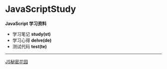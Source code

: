 # JavaScriptStudy
**JavaScript 学习资料**
* 学习笔记  **study(st)**
* 学习心得  **delve(de)**
* 测试代码  **test(te)**

---
[JS秘密花园](http://bonsaiden.github.io/JavaScript-Garden/zh/)
